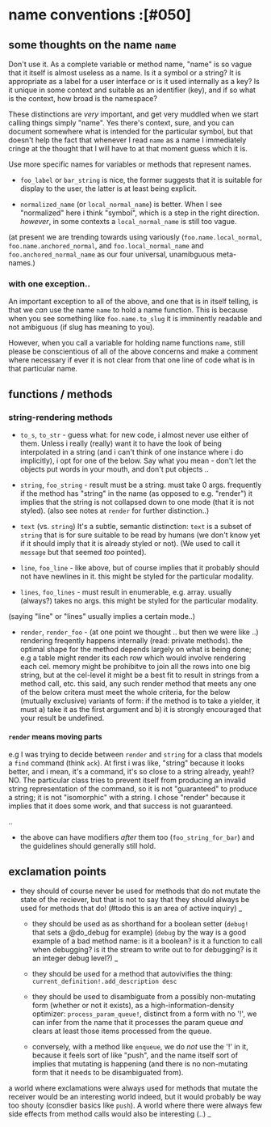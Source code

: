 # name conventions :[#050]

## some thoughts on the name `name`

Don't use it. As a complete variable or method name, "name" is so vague
that it itself is almost useless as a name. Is it a symbol or a string?
It is appropriate as a label for a user interface or is it used internally
as a key? Is it unique in some context and suitable as an identifier (key),
and if so what is the context, how broad is the namespace?

These distinctions are *very* important, and get very muddled
when we start calling things simply "name". Yes there's context, sure,
and you can document somewhere what is intended for the particular symbol,
but that doesn't help the fact that whenever I read `name` as a name I
immediately cringe at the thought that I will have to at that moment guess
which it is.

Use more specific names for variables or methods that represent names.

  + `foo_label` or `bar_string` is nice, the former suggests that it is
  suitable for display to the user, the latter is at least being explicit.

  + `normalized_name` (or `local_normal_name`) is better. When I see "normalized"
  here i think "symbol", which is a step in the right direction. *however*,
  in some contexts a `local_normal_name` is still too vague.

  (at present we are trending towards using variously (`foo.name.local_normal`,
  `foo.name.anchored_normal`, and `foo.local_normal_name` and
  `foo.anchored_normal_name` as our four universal, unamibguous meta-names.)


### with one exception..

An important exception to all of the above, and one that is in itself
telling, is that we *can* use the name `name` to hold a name function.
This is because when you see something like `foo.name.to_slug` it is
imminently readable and not ambiguous (if slug has meaning to you).

However, when you call a variable for holding name functions `name`, still
please be conscientious of all of the above concerns and make a comment
where necessary if ever it is not clear from that one line of code
what is in that particular name.


## functions / methods


### string-rendering methods

  + `to_s`, `to_str` -
  guess what: for new code, i almost never use either of them. Unless i
  really (really) want it to have the look of being interpolated in a string
  (and i can't think of one instance where i do implicitly), i opt for
  one of the below. Say what you mean - don't let the objects put words in
  your mouth, and don't put objects ..

  + `string`, `foo_string` -
  result must be a string. must take 0 args. frequently if the
  method has "string" in the name (as opposed to e.g. "render") it implies that
  the string is not collapsed down to one mode (that it is not styled).
  (also see notes at `render` for further distinction..)

  + `text` (vs. `string`)
  It's a subtle, semantic distinction: `text` is a subset of `string`
  that is for sure suitable to be read by humans (we don't know yet if
  it should imply that it is already styled or not). (We used to call it
  `message` but that seemed *too* pointed).

  + `line`, `foo_line` -
  like above, but of course implies that it probably should not have
  newlines in it. this might be styled for the particular modality.

  + `lines`, `foo_lines` -
  must result in enumerable, e.g. array. usually (always?) takes no args.
  this might be styled for the particular modality.

  (saying "line" or "lines" usually implies a certain mode..)

  + `render`, `render_foo` -
  (at one point we thought .. but then we were like ..)
  rendering freqently happens internally (read: private methods).
  the optimal shape for the method depends largely on what is being done;
  e.g a table might render its each row which would involve rendering each cel.
  memory might be prohibitve to join all the rows into one big string,
  but at the cel-level it might be a best fit to result in strings from
  a method call, etc.
  this said, any such render method that meets any one of the below
  critera must meet the whole criteria, for the below (mutually
  exclusive) variants of form:
  if the method is to take a yielder, it must a) take it as the first
  argument and b) it is strongly encouraged that your result be
  undefined.

  #### `render` means moving parts
  e.g I was trying to decide between `render` and `string` for a class
  that models a `find` command (think `ack`). At first i was like, "string"
  because it looks better, and i mean, it's a command, it's so close to
  a string already, yeah!? NO. The particular class tries to prevent itself
  from producing an invalid string representation of the command, so it
  is not "guaranteed" to produce a string; it is not "isomorphic" with a
  string. I chose "render" because it implies that it does some work, and
  that success is not guaranteed.

  ..

  + the above can have modifiers *after* them too (`foo_string_for_bar`)
  and the guidelines should generally still hold.


## exclamation points

  + they should of course never be used for methods that do not mutate
  the state of the reciever, but that is not to say that they should
  always be used for methods that do! (#todo this is an area of active
  inquiry)
_
    + they should be used as as shorthand for a boolean setter (`debug!`
    that sets a @do_debug for example) (`debug` by the way is a good
    example of a bad method name: is it a boolean? is it a function to
    call when debugging? is it the stream to write out to for debugging?
    is it an integer debug level?)
_
    + they should be used for a method that autovivifies the thing:
      `current_definition!.add_description desc`

    + they should be used to disambiguate from a possibly non-mutating
    form (whether or not it exists), as a high-information-density
    optimizer: `process_param_queue!`, distinct from a form with no '!',
    we can infer from the name that it processes the param queue *and*
    clears at least those items processed from the queue.

    + conversely, with a method like `enqueue`, we do *not* use the '!'
    in it, because it feels sort of like "push", and the name itself sort of
    implies that mutating is happening (and there is no non-mutating
    form that it needs to be disambiguated from).

  a world where exclamations were always used for methods that mutate
  the receiver would be an interesting world indeed, but it would
  probably be way too shouty (consdier basics like `push`). A world
  where there were always few side effects from method calls would also
  be interesting (..)
_
